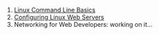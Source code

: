 1. [Linux Command Line Basics](https://github.com/kobzarslv/kottans_web_test/blob/master/task_1/screen1.png)
2. [Configuring Linux Web Servers](https://github.com/kobzarslv/kottans_web_test/blob/master/task_1/screen2.png)
3. Networking for Web Developers: working on it...
